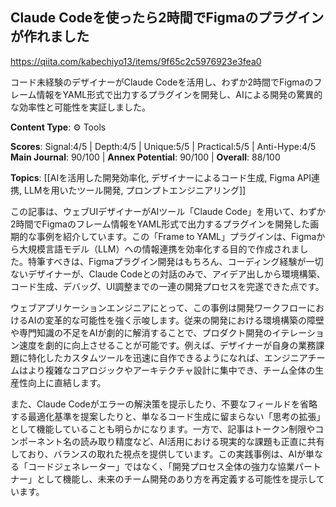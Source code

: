 ## Claude Codeを使ったら2時間でFigmaのプラグインが作れました

https://qiita.com/kabechiyo13/items/9f65c2c5976923e3fea0

コード未経験のデザイナーがClaude Codeを活用し、わずか2時間でFigmaのフレーム情報をYAML形式で出力するプラグインを開発し、AIによる開発の驚異的な効率性と可能性を実証しました。

**Content Type**: ⚙️ Tools

**Scores**: Signal:4/5 | Depth:4/5 | Unique:5/5 | Practical:5/5 | Anti-Hype:4/5
**Main Journal**: 90/100 | **Annex Potential**: 90/100 | **Overall**: 88/100

**Topics**: [[AIを活用した開発効率化, デザイナーによるコード生成, Figma API連携, LLMを用いたツール開発, プロンプトエンジニアリング]]

この記事は、ウェブUIデザイナーがAIツール「Claude Code」を用いて、わずか2時間でFigmaのフレーム情報をYAML形式で出力するプラグインを開発した画期的な事例を紹介しています。この「Frame to YAML」プラグインは、Figmaから大規模言語モデル（LLM）への情報連携を効率化する目的で作成されました。特筆すべきは、Figmaプラグイン開発はもちろん、コーディング経験が一切ないデザイナーが、Claude Codeとの対話のみで、アイデア出しから環境構築、コード生成、デバッグ、UI調整までの一連の開発プロセスを完遂できた点です。

ウェブアプリケーションエンジニアにとって、この事例は開発ワークフローにおけるAIの変革的な可能性を強く示唆します。従来の開発における環境構築の障壁や専門知識の不足をAIが劇的に解消することで、プロダクト開発のイテレーション速度を劇的に向上させることが可能です。例えば、デザイナーが自身の業務課題に特化したカスタムツールを迅速に自作できるようになれば、エンジニアチームはより複雑なコアロジックやアーキテクチャ設計に集中でき、チーム全体の生産性向上に直結します。

また、Claude Codeがエラーの解決策を提示したり、不要なフィールドを省略する最適化基準を提案したりと、単なるコード生成に留まらない「思考の拡張」として機能していることも明らかになります。一方で、記事はトークン制限やコンポーネント名の読み取り精度など、AI活用における現実的な課題も正直に共有しており、バランスの取れた視点を提供しています。この実践事例は、AIが単なる「コードジェネレーター」ではなく、「開発プロセス全体の強力な協業パートナー」として機能し、未来のチーム開発のあり方を再定義する可能性を提示しています。